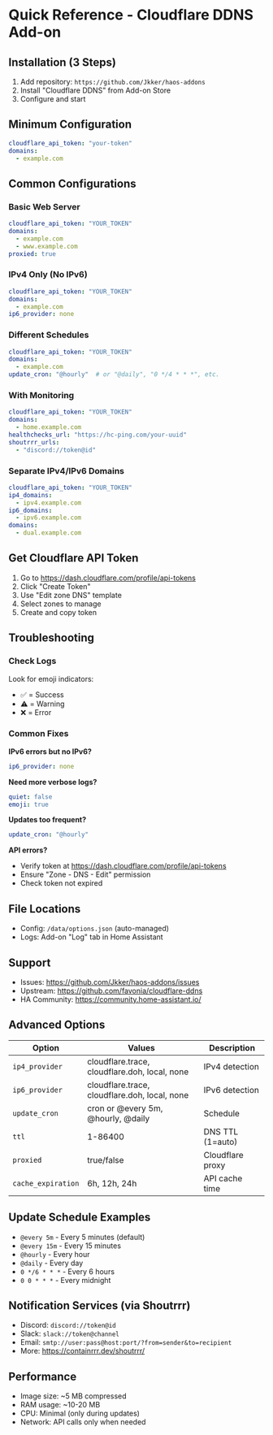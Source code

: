 # Quick Reference - Cloudflare DDNS Add-on

## Installation (3 Steps)
1. Add repository: `https://github.com/Jkker/haos-addons`
2. Install "Cloudflare DDNS" from Add-on Store
3. Configure and start

## Minimum Configuration
```yaml
cloudflare_api_token: "your-token"
domains:
  - example.com
```

## Common Configurations

### Basic Web Server
```yaml
cloudflare_api_token: "YOUR_TOKEN"
domains:
  - example.com
  - www.example.com
proxied: true
```

### IPv4 Only (No IPv6)
```yaml
cloudflare_api_token: "YOUR_TOKEN"
domains:
  - example.com
ip6_provider: none
```

### Different Schedules
```yaml
cloudflare_api_token: "YOUR_TOKEN"
domains:
  - example.com
update_cron: "@hourly"  # or "@daily", "0 */4 * * *", etc.
```

### With Monitoring
```yaml
cloudflare_api_token: "YOUR_TOKEN"
domains:
  - home.example.com
healthchecks_url: "https://hc-ping.com/your-uuid"
shoutrrr_urls:
  - "discord://token@id"
```

### Separate IPv4/IPv6 Domains
```yaml
cloudflare_api_token: "YOUR_TOKEN"
ip4_domains:
  - ipv4.example.com
ip6_domains:
  - ipv6.example.com
domains:
  - dual.example.com
```

## Get Cloudflare API Token
1. Go to https://dash.cloudflare.com/profile/api-tokens
2. Click "Create Token"
3. Use "Edit zone DNS" template
4. Select zones to manage
5. Create and copy token

## Troubleshooting

### Check Logs
Look for emoji indicators:
- ✅ = Success
- ⚠️ = Warning  
- ❌ = Error

### Common Fixes

**IPv6 errors but no IPv6?**
```yaml
ip6_provider: none
```

**Need more verbose logs?**
```yaml
quiet: false
emoji: true
```

**Updates too frequent?**
```yaml
update_cron: "@hourly"
```

**API errors?**
- Verify token at https://dash.cloudflare.com/profile/api-tokens
- Ensure "Zone - DNS - Edit" permission
- Check token not expired

## File Locations
- Config: `/data/options.json` (auto-managed)
- Logs: Add-on "Log" tab in Home Assistant

## Support
- Issues: https://github.com/Jkker/haos-addons/issues
- Upstream: https://github.com/favonia/cloudflare-ddns
- HA Community: https://community.home-assistant.io/

## Advanced Options

| Option | Values | Description |
|--------|--------|-------------|
| `ip4_provider` | cloudflare.trace, cloudflare.doh, local, none | IPv4 detection |
| `ip6_provider` | cloudflare.trace, cloudflare.doh, local, none | IPv6 detection |
| `update_cron` | cron or @every 5m, @hourly, @daily | Schedule |
| `ttl` | 1-86400 | DNS TTL (1=auto) |
| `proxied` | true/false | Cloudflare proxy |
| `cache_expiration` | 6h, 12h, 24h | API cache time |

## Update Schedule Examples
- `@every 5m` - Every 5 minutes (default)
- `@every 15m` - Every 15 minutes
- `@hourly` - Every hour
- `@daily` - Every day
- `0 */6 * * *` - Every 6 hours
- `0 0 * * *` - Every midnight

## Notification Services (via Shoutrrr)
- Discord: `discord://token@id`
- Slack: `slack://token@channel`
- Email: `smtp://user:pass@host:port/?from=sender&to=recipient`
- More: https://containrrr.dev/shoutrrr/

## Performance
- Image size: ~5 MB compressed
- RAM usage: ~10-20 MB
- CPU: Minimal (only during updates)
- Network: API calls only when needed
